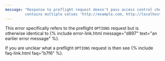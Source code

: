 ```yaml
---
message: "Response to preflight request doesn't pass access control check: The 'Access-Control-Allow-Origin' header
         contains multiple values 'http://example.com, http://localhost:8080', but only one is allowed."
---
```


This error specifically refers to the preflight `OPTIONS` request but is otherwise identical to
{% include error-link.html message="d897" text="an earlier error message" %}.

If you are unclear what a preflight `OPTIONS` request is then see {% include faq-link.html faq="b7f6" %}.
